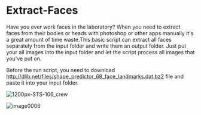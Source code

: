 # Extract-Faces
Have you ever work faces in the laboratory? When you need to extract faces from their bodies or heads with photoshop or other apps manually it's a great amount of time waste.This basic script can extract all faces separately from the input folder and write them an output folder. Just put your all images into the input folder and let the script process all images that you've put on.

Before the run script, you need to download http://dlib.net/files/shape_predictor_68_face_landmarks.dat.bz2 file and paste it into your input folder.



![1200px-STS-106_crew](https://user-images.githubusercontent.com/54986652/97113612-ae7e1400-16fc-11eb-9cf4-0043f83f2aa4.jpg)

![image0006](https://user-images.githubusercontent.com/54986652/97113618-b63db880-16fc-11eb-98eb-5ba7aeec0547.jpg)


